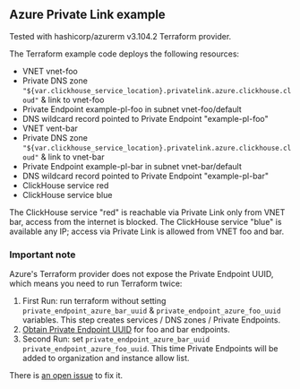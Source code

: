 ## Azure Private Link example

Tested with hashicorp/azurerm v3.104.2 Terraform provider. 

The Terraform example code deploys the following resources:
- VNET vnet-foo
- Private DNS zone `"${var.clickhouse_service_location}.privatelink.azure.clickhouse.cloud"` & link to vnet-foo
- Private Endpoint example-pl-foo in subnet vnet-foo/default
- DNS wildcard record pointed to Private Endpoint "example-pl-foo"
- VNET vent-bar
- Private DNS zone `"${var.clickhouse_service_location}.privatelink.azure.clickhouse.cloud"` & link to vnet-bar
- Private Endpoint example-pl-bar in subnet vnet-bar/default
- DNS wildcard record pointed to Private Endpoint "example-pl-bar"
- ClickHouse service red
- ClickHouse service blue



The ClickHouse service "red" is reachable via Private Link only from VNET bar, access from the internet is blocked.
The ClickHouse service "blue" is available any IP; access via Private Link is allowed from VNET foo and bar.

### Important note

Azure's Terraform provider does not expose the Private Endpoint UUID, which means you need to run Terraform twice:
1. First Run: run terraform without setting `private_endpoint_azure_bar_uuid` & `private_endpoint_azure_foo_uuid` variables. This step creates services / DNS zones / Private Endpoints.
2. [Obtain Private Endpoint UUID](https://clickhouse.com/docs/en/cloud/security/azure-privatelink#obtaining-private-endpoint-resourceguid) for foo and bar endpoints.
3. Second Run: set `private_endpoint_azure_bar_uuid` `private_endpoint_azure_foo_uuid`. This time Private Endpoints will be added to organization and instance allow list.

There is [an open issue](https://github.com/hashicorp/terraform-provider-azurerm/issues/17011) to fix it.